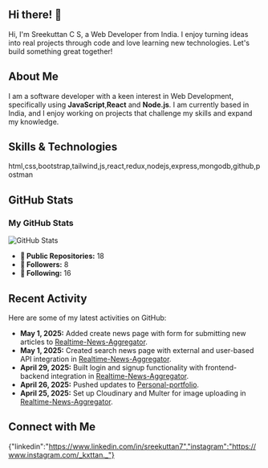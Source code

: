 ## Hi there! 👋

Hi, I'm Sreekuttan C S, a Web Developer from India. I enjoy turning ideas into real projects through code and love learning new technologies. Let's build something great together!



## About Me

I am a software developer with a keen interest in Web Development, specifically using **JavaScript**,**React**  and **Node.js**. I am currently based in India, and I enjoy working on projects that challenge my skills and expand my knowledge.

## Skills & Technologies

html,css,bootstrap,tailwind,js,react,redux,nodejs,express,mongodb,github,postman

## GitHub Stats

### My GitHub Stats  
![GitHub Stats](https://github-readme-stats.vercel.app/api?username=SreekuttanCS&show_icons=true&hide_title=true&count_private=true&theme=radical)  

- **🌟 Public Repositories:** 18  
- **👥 Followers:** 8  
- **👤 Following:** 16

## Recent Activity

Here are some of my latest activities on GitHub:  
- **May 1, 2025:** Added create news page with form for submitting new articles to [Realtime-News-Aggregator](https://github.com/SreekuttanCS/Realtime-News-Aggregator).  
- **May 1, 2025:** Created search news page with external and user-based API integration in [Realtime-News-Aggregator](https://github.com/SreekuttanCS/Realtime-News-Aggregator).  
- **April 29, 2025:** Built login and signup functionality with frontend-backend integration in [Realtime-News-Aggregator](https://github.com/SreekuttanCS/Realtime-News-Aggregator).  
- **April 26, 2025:** Pushed updates to [Personal-portfolio](https://github.com/SreekuttanCS/Personal-portfolio).  
- **April 25, 2025:** Set up Cloudinary and Multer for image uploading in [Realtime-News-Aggregator](https://github.com/SreekuttanCS/Realtime-News-Aggregator).

## Connect with Me

{"linkedin":"https://www.linkedin.com/in/sreekuttan7","instagram":"https://www.instagram.com/_kxttan._"}
